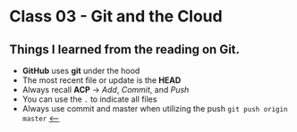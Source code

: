# Class 03 - Git and the Cloud

## Things I learned from the reading on Git.  

+ **GitHub** uses **git** under the hood
+ The most recent file or update is the **HEAD**
+ Always recall **ACP** -> *Add*, *Commit*, and *Push*
+ You can use the `.` to indicate all files
+ Always use commit and master when utilizing the push
    ```git push origin master```
[<--](README.md)